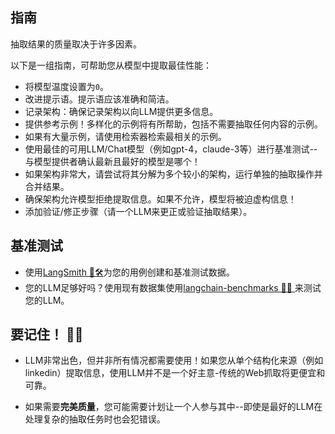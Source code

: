 ## 指南

抽取结果的质量取决于许多因素。

以下是一组指南，可帮助您从模型中提取最佳性能：

* 将模型温度设置为`0`。
* 改进提示语。提示语应该准确和简洁。
* 记录架构：确保记录架构以向LLM提供更多信息。
* 提供参考示例！多样化的示例将有所帮助，包括不需要抽取任何内容的示例。
* 如果有大量示例，请使用检索器检索最相关的示例。
* 使用最佳的可用LLM/Chat模型（例如gpt-4，claude-3等）进行基准测试--与模型提供者确认最新且最好的模型是哪个！
* 如果架构非常大，请尝试将其分解为多个较小的架构，运行单独的抽取操作并合并结果。
* 确保架构允许模型拒绝提取信息。如果不允许，模型将被迫虚构信息！
* 添加验证/修正步骤（请一个LLM来更正或验证抽取结果）。

## 基准测试

* 使用[LangSmith 🦜️🛠️](https://docs.smith.langchain.com/)为您的用例创建和基准测试数据。
* 您的LLM足够好吗？使用现有数据集使用[langchain-benchmarks 🦜💯 ](https://github.com/langchain-ai/langchain-benchmarks)来测试您的LLM。

## 要记住！ 😶‍🌫️

* LLM非常出色，但并非所有情况都需要使用！如果您从单个结构化来源（例如linkedin）提取信息，使用LLM并不是一个好主意-传统的Web抓取将更便宜和可靠。

* 如果需要**完美质量**，您可能需要计划让一个人参与其中--即使是最好的LLM在处理复杂的抽取任务时也会犯错误。
